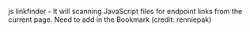 js linkfinder - It will scanning JavaScript files for endpoint links from the current page. Need to add in the Bookmark (credit: renniepak)
